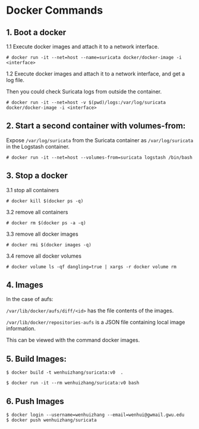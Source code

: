 

# Docker Commands 

## 1. Boot a docker

1.1 Execute docker images and attach it to a network interface. 

```
# docker run -it --net=host --name=suricata docker/docker-image -i <interface>
```

1.2 Execute docker images and attach it to a network interface, and get a log file. 

Then you could check Suricata logs from outside the container.

```
# docker run -it --net=host -v $(pwd)/logs:/var/log/suricata docker/docker-image -i <interface>
```


## 2. Start a second container with volumes-from:


Expose `/var/log/suricata` from the Suricata container as `/var/log/suricata` in the Logstash container.

```
# docker run -it --net=host --volumes-from=suricata logstash /bin/bash
```

## 3. Stop a docker

3.1 stop all containers

```
# docker kill $(docker ps -q)
```

3.2 remove all containers

```
# docker rm $(docker ps -a -q)
```

3.3 remove all docker images

```
# docker rmi $(docker images -q)
```

3.4 remove all docker volumes

```
# docker volume ls -qf dangling=true | xargs -r docker volume rm
```

## 4. Images

In the case of aufs:

`/var/lib/docker/aufs/diff/<id>` has the file contents of the images.

`/var/lib/docker/repositories-aufs` is a JSON file containing local image information. 

This can be viewed with the command docker images.

## 5. Build Images:
```
$ docker build -t wenhuizhang/suricata:v0  .

$ docker run -it --rm wenhuizhang/suricata:v0 bash
```

## 6. Push Images 
```
$ docker login --username=wenhuizhang --email=wenhui@gwmail.gwu.edu
$ docker push wenhuizhang/suricata
```
